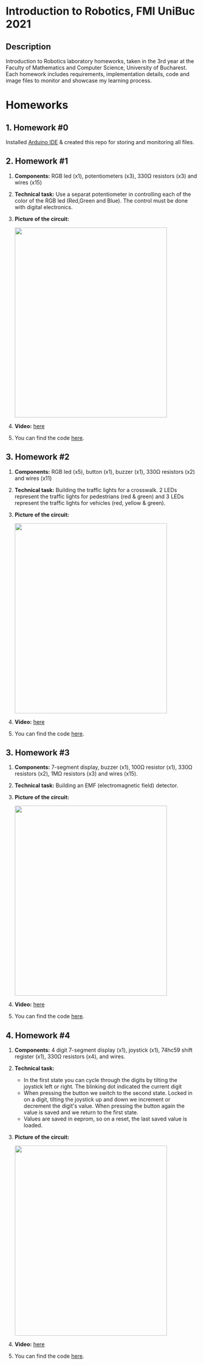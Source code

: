 # Introduction to Robotics, FMI UniBuc 2021

## Description

  Introduction to Robotics laboratory homeworks, taken in the 3rd year at the Faculty of Mathematics and Computer Science, University of Bucharest. Each homework includes requirements, implementation details, code and image files to monitor and showcase my learning process.

# Homeworks

## 1. Homework #0
  Installed [Arduino IDE](https://www.arduino.cc/en/software) & created this repo for storing and monitoring all files.

## 2. Homework #1

  1) **Components:** RGB led (x1), potentiometers (x3), 330Ω resistors (x3) and wires (x15)

  2) **Technical task:** Use a separat potentiometer in controlling each of the color of the RGB led (Red,Green and Blue). The control must be done with digital electronics.
  
  3) **Picture of the circuit:** 
  
      <img src="https://user-images.githubusercontent.com/61471997/138553789-233b42b2-70c2-454b-8a99-07e9f6b14e9b.jpg" data-canonical-src="https://user-images.githubusercontent.com/61471997/138553789-233b42b2-70c2-454b-8a99-07e9f6b14e9b.jpg" width="400" height="500" />

  4) **Video:** <a href="https://www.youtube.com/watch?v=n3mSYVlwWYk" target="_blank">here</a>

  5) You can find the code [here](RGB_LED_3_potentiometers.ino).

## 3. Homework #2

  1) **Components:** RGB led (x5), button (x1), buzzer (x1), 330Ω resistors (x2) and wires (x11)

  2) **Technical task:** Building the traffic lights for a crosswalk. 2 LEDs represent the traffic lights for pedestrians (red & green) and 3 LEDs represent the traffic lights for vehicles (red, yellow & green).

  3) **Picture of the circuit:**
  
      <img src="https://user-images.githubusercontent.com/61471997/139835966-d7bad546-0751-4ee3-95e9-bb27711fa9a9.jpeg" data-canonical-src="https://user-images.githubusercontent.com/61471997/139835966-d7bad546-0751-4ee3-95e9-bb27711fa9a9.jpeg" width="400" height="500" />
      
  4) **Video:** <a href="https://www.youtube.com/shorts/D7a8uw-gKKc" target="_blank">here</a>

  5) You can find the code [here](traffic_light.ino).

## 3. Homework #3

  1) **Components:** 7-segment display, buzzer (x1), 100Ω resistor (x1), 330Ω resistors (x2), 1MΩ resistors (x3) and wires (x15).

  2) **Technical task:** Building an EMF (electromagnetic field) detector.

  3) **Picture of the circuit:**

      <img src="https://user-images.githubusercontent.com/61471997/140937758-0d30a945-d546-43b9-8c55-0ed8b4ec7ca0.jpg" data-canonical-src="https://user-images.githubusercontent.com/61471997/140937758-0d30a945-d546-43b9-8c55-0ed8b4ec7ca0.jpg" width="400" height="500" />
      
  4) **Video:** <a href="https://www.youtube.com/watch?v=VjAoJ53yiV4" target="_blank">here</a>

  5) You can find the code [here](EMF_detector.ino).

## 4. Homework #4

  1) **Components:** 4 digit 7-segment display (x1), joystick (x1),  74hc59 shift register  (x1), 330Ω resistors (x4), and wires.

  2) **Technical task:** 
      - In the first state you can cycle through the digits by tilting the joystick left or right. The blinking dot indicated the current digit
      - When pressing the button we switch to the second state. Locked in on a digit, tilting the joystick up and down we increment or decrement the digit's value. When pressing the button again the value is saved and we return to the first state.
      - Values are saved in eeprom, so on a reset, the last saved value is loaded.

  3) **Picture of the circuit:**

      <img src="https://user-images.githubusercontent.com/61471997/141974246-e6c5721b-bbc5-41a0-92dc-92a3203fcf36.jpg" data-canonical-src="https://user-images.githubusercontent.com/61471997/141974246-e6c5721b-bbc5-41a0-92dc-92a3203fcf36.jpg" width="400" height="500" />
      
  4) **Video:** <a href="https://www.youtube.com/watch?v=4iLLTVzR0OU" target="_blank">here</a>

  5) You can find the code [here](Four_Digits_Digital_Switcher.ino).
